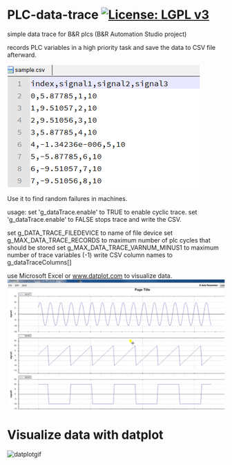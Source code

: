 # PLC-data-trace [![License: LGPL v3](https://img.shields.io/badge/License-LGPL%20v3-blue.svg)](https://www.gnu.org/licenses/lgpl-3.0)
simple data trace for B&amp;R plcs
(B&R Automation Studio project)

records PLC variables in a high priority task and 
save the data to CSV file afterward.

![csvsample](https://github.com/hilch/PLC-data-trace/blob/master/doc/ScreenshotSampleData.PNG)

Use it to find random failures in machines.

usage:
set 'g_dataTrace.enable' to TRUE to enable cyclic trace.
set 'g_dataTrace.enable' to FALSE stops trace and write the CSV.

set g_DATA_TRACE_FILEDEVICE to name of file device
set g_MAX_DATA_TRACE_RECORDS to maximum number of plc cycles that should be stored
set g_MAX_DATA_TRACE_VARNUM_MINUS1 to maximum number of trace variables (-1)
write CSV column names to g_dataTraceColumns[] 



use Microsoft Excel or www.datplot.com to visualize data.
![datplot](https://github.com/hilch/PLC-data-trace/blob/master/doc/datplot.PNG)

# Visualize data with datplot

![datplotgif](https://github.com/hilch/PLC-data-trace/blob/master/doc/view_in_datplot.gif)
